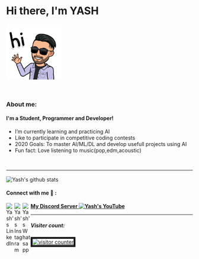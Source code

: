 # Hi there, I'm YASH 
<p align-"center">
<img class="centrer" src="Bitmoji (Hii).png" width="150px" alt="Hiiii"> 
</p>


<br/>

### About me:

#### I'm a Student, Programmer and Developer!
- I’m currently learning and practicing AI
- Like to participate in competitive coding contests
- 2020 Goals: To master AI/ML/DL and develop usefull projects using AI
- Fun fact: Love listening to music(pop,edm,acoustic)
<br />

---------------------

<p>
<img align="center" src="https://github-readme-stats.vercel.app/api?username=YASHBRO&show_icons=true&include_all_commits=true&theme=tokyonight" alt="Yash's github stats" />
</p>


#### Connect with me 🤝 :
[<img align="left" alt="Yash's LinkedIn" width="22px" src="https://cdn.jsdelivr.net/npm/simple-icons@v3/icons/linkedin.svg" >][linkedin]
[<img align="left" alt="Yash's Instagram" width="22px" src="https://cdn.jsdelivr.net/npm/simple-icons@v3/icons/instagram.svg" >][instagram]
[<img align="left" alt="Yash's Whatsapp" width="22px" src="https://cdn.jsdelivr.net/npm/simple-icons@v3/icons/whatsapp.svg" >][whatsapp]
[**My Discord Server  <img alt="Yash's YouTube" width="17px" src="https://cdn.jsdelivr.net/npm/simple-icons@v3/icons/discord.svg" >**][discord]

---------------------



##### Visiter count: 

<a href="https://www.freecounterstat.com" title="html code for visitor counter"><img width="65px" src="https://counter11.stat.ovh/private/freecounterstat.php?c=x2npg19pwpjz5e7ggnuejrwl9677afr9" border="5" title="html code for visitor counter" alt="visitor counter"></a>


[instagram]: https://www.instagram.com/yash__joglekar
[linkedin]: https://www.linkedin.com/in/yash-joglekar-08a4161b4/
[discord]: https://discord.gg/hUVNsxC
[whatsapp]: https://wa.me/917587145654
